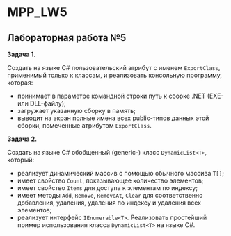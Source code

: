 # MPP_LW5
## Лабораторная работа №5
**Задача 1.**

Создать на языке C# пользовательский атрибут с именем `ExportClass`, применимый только к классам, и реализовать консольную программу, которая: 
- принимает в параметре командной строки путь к сборке .NET (EXE- или DLL-файлу);
- загружает указанную сборку в память;
- выводит на экран полные имена всех public-типов данных этой сборки, помеченные атрибутом `ExportClass`.

**Задача 2.**

Создать на языке C# обобщенный (generic-) класс `DynamicList<T>`, который:
- реализует динамический массив с помощью обычного массива `T[]`;
- имеет свойство `Count`, показывающее количество элементов; 
- имеет свойство `Items` для доступа к элементам по индексу; 
- имеет методы `Add`, `Remove`, `RemoveAt`, `Clear` для соответственно добавления, удаления, удаления по индексу и удаления всех элементов;
- реализует интерфейс `IEnumerable<T>`.
Реализовать простейший пример использования класса `DynamicList<T>` на языке C#.
